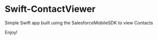 # Swift-ContactViewer
Simple Swift app built using the SalesforceMobileSDK to view Contacts

Enjoy!

